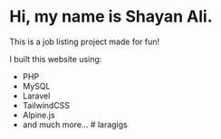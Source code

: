 # Hi, my name is Shayan Ali.

This is a job listing project made for fun!

I built this website using:

- PHP
- MySQL
- Laravel
- TailwindCSS
- Alpine.js
- and much more... # laragigs
